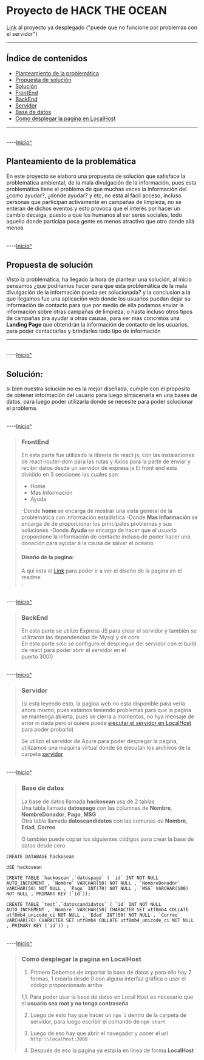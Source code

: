 
 <a name="inicio">


# Proyecto de HACK THE OCEAN

[Link](http://20.25.69.138:3000) al proyecto ya desplegado \("puede que no funcione por problemas con el servidor")

___
## Índice de contenidos
* [Planteamiento de la problemática](#problemática)
* [Propuesta de solución](#Propuesta)
* [Solución](#solución)
* [FrontEnd](#FrontEnd)
* [BackEnd](#BackEnd)
* [Servidor](#Servidor)
* [Base de datos](#BD) 
* [Como desplegar la pagina en LocalHost](#LocalHost) <br>

___


<br>----[Inicio^](#inicio)

 <a name="problemática"></a>

## Planteamiento de la problemática 

<p> 
En este proyecto se elaboro una propuesta de solución que satisface la problemática ambiental, de la mala divulgación 
de la información, pues esta problemática tiene el problema de que muchas veces la información del ¿como ayudar?, 
¿donde ayudar? y etc, no esta al fácil acceso, incluso personas que participan activamente en campañas de limpieza, 
no se enteran de dichos eventos y esto provoca que el interés por hacer un cambio decaiga, puesto a que los humanos 
al ser seres sociales, todo aquello donde participa poca gente es menos atractivo que otro donde allá menos 
</p>


<br>----[Inicio^](#inicio)

 <a name="Propuesta"></a>

## Propuesta de solución 
<p>
Visto la problemática, ha llegado la hora de plantear una solución, al inicio pensamos ¿que podríamos hacer para que 
esta problemática de la mala divulgación de la información pueda ser solucionada? y la conclusion a la que llegamos 
fue una aplicación web donde los usuarios puedan dejar su información de contacto para que por medio de ella podamos 
enviar la información sobre otras campañas de limpieza, o hasta incluso otros tipos de campañas pra ayudar a otras 
causas, para ser mas concretos una <b> Landing Page </b> que obtendrán la información de contacto de los usuarios, para poder contactarlas y brindarles todo tipo de información <br>
</p>

___


<br>----[Inicio^](#inicio)

 <a name="Solución"></a>

## Solución:

si bien nuestra solución no es la mejor diseñada, cumple con el propósito de obtener información del usuario para luego almacenarla en una bases de datos, para luego poder utilizarla donde se necesite para poder solucionar el problema. <br>



<br>----[Inicio^](#inicio)

 <a name="FrontEnd"></a>

> ### FrontEnd 
> En esta parte fue utilizado la librería de react js, con las instalaciones de react-router-dom para las rutas y 
> Axios para la parte de enviar y recibir datos desde un servidor de express js
> El front end esta dividido en 3 secciones las cuales son:
> * Home <br>
> * Mas Información <br>
> * Ayuda <br>
>
> -Donde <b> home </b> se encarga de mostrar una vista general de la problemática con información estadística 
> -Donde <b> Mas Información </b> se encarga de de proporcionar los principales problemas y sus soluciones 
> -Donde <b> Ayuda </b> se encarga de hacer que el usuario proporcione la información de contacto incluso de poder hacer una donación para ayudar a la causa de salvar el océano <br>
>
> #### Diseño de la pagina:
> A qui esta el [Link](https://github.com/JVespid/hakaton/tree/master/client) para poder ir a ver el diseño de la pagina en el readme <br>
> .


<br>----[Inicio^](#inicio)

 <a name="BackEnd"></a>

> ### BackEnd
> En esta parte se utilizo Express JS para crear el servidor y también se utilizaron las dependencias de Mysql y de cors <br>
> En esta parte solo se configuro el despliegue del servidor con el build de react para poder abrir el servidor en el <br>
puerto 3000
> 

<br>----[Inicio^](#inicio)

 <a name="Servidor"></a>

> ### Servidor 
> \(si esta leyendo esto, la pagina web no esta disponible para verla ahora mismo, pues estamos teniendo problemas para que la pagina se mantenga abierta, pues se cierra a momentos, no hya mensaje de error ni nada pero si quiere puede [ejecutar el servidor en LocalHost](#LocalHost) para poder probarlo) <br>
> 
>Se utilizo el servidor de Azure para poder desplegar la pagina, utilizamos una maquina virtual donde se ejecutan 
>los archivos  de la carpeta [servidor](https://github.com/JVespid/hakaton/tree/master/server) 
> 

<br>----[Inicio^](#inicio)

 <a name="BD"></a>

> ### Base de datos
> 
> 
> La base de datos llamada <b> hackosean </b> usa de 2 tablas <br>
> Una tabla llamada <b>datospago</b> con las columnas de <b>Nombre</b>, <b>NombreDonador</b>, <b> Pago</b>, <b>MSG </b><br>
> Otra tabla llamada <b>datoscandidatos</b> con las comunas de <b>Nombre</b>, <b>Edad</b>, <b>Correo</b> <br>
>
> O también puede copiar los siguientes códigos para crear la base de datos desde cero <br>
~~~
CREATE DATABASE hackosean

USE hackosean

CREATE TABLE `hackosean`.`datospago` ( `id` INT NOT NULL AUTO_INCREMENT , `Nombre` VARCHAR(50) NOT NULL , `NombreDonador` VARCHAR(50) NOT NULL , `Pago` INT(70) NOT NULL , `MSG` VARCHAR(100) NOT NULL , PRIMARY KEY (`id`));

CREATE TABLE `test`.`datoscandidatos` ( `id` INT NOT NULL AUTO_INCREMENT , `Nombre` VARCHAR(50) CHARACTER SET utf8mb4 COLLATE utf8mb4_unicode_ci NOT NULL , `Edad` INT(50) NOT NULL , `Correo` VARCHAR(70) CHARACTER SET utf8mb4 COLLATE utf8mb4_unicode_ci NOT NULL , PRIMARY KEY (`id`)) ;
~~~


<br>----[Inicio^](#inicio)

 <a name="LocalHost"></a>

> ### Como desplegar la pagina en LocalHost 
> 
> 1. Primero Debemos de importar la base de datos y para ello hay 2 formas, 1 crearla desde 0 con alguna interfaz gráfica o usar el código proporcionado arriba <br>
> 
> 1,1. Para poder usar la base de datos en Local Host es necesario que el <b> usuario sea root y no tenga contraseña </b> <br>
>  
> 2. Luego de esto hay que hacer un `npm i`  dentro de la carpeta de servidor, para luego escribir el comando de `npm start`
>
> 3. Luego de eso hay que abrir el navegador y poner el url `http:\\localhost:3000` <br>
>
> 4. Después de eso la pagina ya estaría en linea de forma <b> LocalHost </b>
